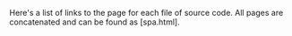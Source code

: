 Here's a list of links to the page for each file of source code. All pages are concatenated and can be found as [spa.html].

